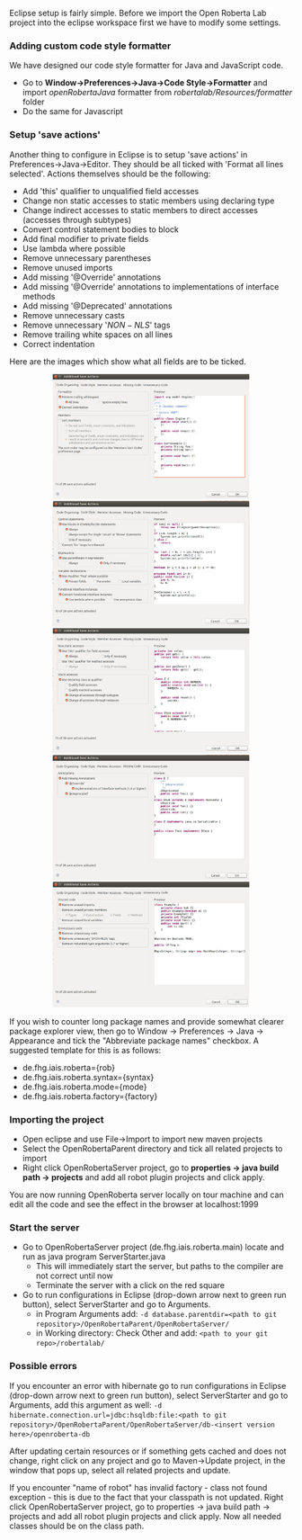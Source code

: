 Eclipse setup is fairly simple. Before we import the Open Roberta Lab project into the eclipse workspace first we have to modify some settings.

### Adding custom code style formatter 

We have designed our code style formatter for Java and JavaScript code. 

* Go to **Window->Preferences->Java->Code Style->Formatter** and import _openRobertaJava_ formatter from _robertalab/Resources/formatter_ folder
* Do the same for Javascript

### Setup 'save actions'

Another thing to configure in Eclipse is to setup 'save actions' in Preferences->Java->Editor. They should be all ticked with 'Format all lines selected'. Actions themselves should be the following:

* Add 'this' qualifier to unqualified field accesses
* Change non static accesses to static members using declaring type
* Change indirect accesses to static members to direct accesses (accesses through subtypes)
* Convert control statement bodies to block
* Add final modifier to private fields
* Use lambda where possible
* Remove unnecessary parentheses
* Remove unused imports
* Add missing '@Override' annotations
* Add missing '@Override' annotations to implementations of interface methods
* Add missing '@Deprecated' annotations
* Remove unnecessary casts
* Remove unnecessary '$NON-NLS$' tags
* Remove trailing white spaces on all lines
* Correct indentation

Here are the images which show what all fields are to be ticked.
<p align="center">
  <img src="/img/1.png" width="350"/>
  <img src="/img/2.png" width="350"/>
  <img src="/img/3.png" width="350"/>
  <img src="/img/4.png" width="350"/>
  <img src="/img/5.png" width="350"/>
</p>

If you wish to counter long package names and provide somewhat clearer package explorer view, then go to Window -> Preferences -> Java -> Appearance and tick the "Abbreviate package names" checkbox. A suggested template for this is as follows:

* de.fhg.iais.roberta={rob}
* de.fhg.iais.roberta.syntax={syntax}
* de.fhg.iais.roberta.mode={mode}
* de.fhg.iais.roberta.factory={factory}

### Importing the project

* Open eclipse and use File->Import to import new maven projects
* Select the OpenRobertaParent directory and tick all related projects to import
* Right click OpenRobertaServer project, go to **properties -> java build path -> projects** and add all robot plugin projects and click apply.

You are now running OpenRoberta server locally on tour machine and can edit all the code and see the effect in the browser at localhost:1999

### Start the server
* Go to OpenRobertaServer project (de.fhg.iais.roberta.main) locate and run as java program ServerStarter.java
  * This will immediately start the server, but paths to the compiler are not correct until now
  * Terminate the server with a click on the red square
* Go to run configurations in Eclipse (drop-down arrow next to green run button), select ServerStarter and go to Arguments. 
  * in Program Arguments add: `-d database.parentdir=<path to git repository>/OpenRobertaParent/OpenRobertaServer/` 
  * in Working directory: Check Other and add: `<path to your git repo>/robertalab/`



### Possible errors
If you encounter an error with hibernate go to run configurations in Eclipse (drop-down arrow next to green run button), select ServerStarter and go to Arguments, add this argument as well: 
`-d hibernate.connection.url=jdbc:hsqldb:file:<path to git repository>/OpenRobertaParent/OpenRobertaServer/db-<insert version here>/openroberta-db`

After updating certain resources or if something gets cached and does not change, right click on any project and go to Maven->Update project, in the window that pops up, select all related projects and update.

If you encounter "name of robot" has invalid factory - class not found exception - this is due to the fact that your classpath is not updated. Right click OpenRobertaServer project, go to properties -> java build path -> projects and add all robot plugin projects and click apply. Now all needed classes should be on the class path.




